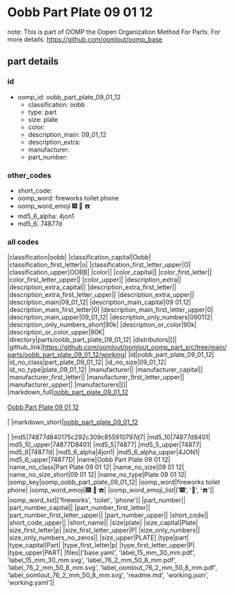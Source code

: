 # Oobb Part Plate 09 01 12  

note: This is part of OOMP the Oopen Organization Method For Parts. For more details: https://github.com/oomlout/oomp_base

##  part details





### id
* oomp_id: oobb_part_plate_09_01_12
  * classification: oobb
  * type: part
  * size: plate
  * color: 
  * description_main: 09_01_12
  * description_extra: 
  * manufacturer: 
  * part_number: 

### other_codes
* short_code: 
* oomp_word: fireworks toilet phone
* oomp_word_emoji :fireworks: :toilet: :phone:
* md5_6_alpha: 4jon1
* md5_6: 74877d

### all codes 
|classification|oobb|
|classification_capital|Oobb|
|classification_first_letter|o|
|classification_first_letter_upper|O|
|classification_upper|OOBB|
|color||
|color_capital||
|color_first_letter||
|color_first_letter_upper||
|color_upper||
|description_extra||
|description_extra_capital||
|description_extra_first_letter||
|description_extra_first_letter_upper||
|description_extra_upper||
|description_main|09_01_12|
|description_main_capital|09 01.12|
|description_main_first_letter|0|
|description_main_first_letter_upper|0|
|description_main_upper|09_01_12|
|description_only_numbers|090112|
|description_only_numbers_short|90k|
|description_or_color|90k|
|description_or_color_upper|90K|
|directory|parts/oobb_part_plate_09_01_12|
|distributors|[]|
|github_link|https://github.com/oomlout/oomlout_oomp_part_src/tree/main/parts/oobb_part_plate_09_01_12/working|
|id|oobb_part_plate_09_01_12|
|id_no_class|part_plate_09_01_12|
|id_no_size|09_01_12|
|id_no_type|plate_09_01_12|
|manufacturer||
|manufacturer_capital||
|manufacturer_first_letter||
|manufacturer_first_letter_upper||
|manufacturer_upper||
|manufacturers|[]|
|markdown_full|[oobb_part_plate_09_01_12](https://github.com/oomlout/oomlout_oomp_part_src/tree/main/parts/oobb_part_plate_09_01_12/working)<br>[](https://github.com/oomlout/oomlout_oomp_part_src/tree/main/parts/oobb_part_plate_09_01_12/working)<br>[Oobb Part Plate 09 01 12](https://github.com/oomlout/oomlout_oomp_part_src/tree/main/parts/oobb_part_plate_09_01_12/working)<br><br>|
|markdown_short|[oobb_part_plate_09_01_12](https://github.com/oomlout/oomlout_oomp_part_src/tree/main/parts/oobb_part_plate_09_01_12/working)<br><br>|
|md5|74877d840175c292c309c855910797d7|
|md5_10|74877d8401|
|md5_10_upper|74877D8401|
|md5_5|74877|
|md5_5_upper|74877|
|md5_6|74877d|
|md5_6_alpha|4jon1|
|md5_6_alpha_upper|4JON1|
|md5_6_upper|74877D|
|name|Oobb Part Plate 09 01 12|
|name_no_class|Part Plate 09 01 12|
|name_no_size|09 01 12|
|name_no_size_short|09 01 12|
|name_no_type|Plate 09 01 12|
|oomp_key|oomp_oobb_part_plate_09_01_12|
|oomp_word|fireworks toilet phone|
|oomp_word_emoji|:fireworks: :toilet: :phone:|
|oomp_word_emoji_list|[':fireworks:', ':toilet:', ':phone:']|
|oomp_word_list|['fireworks', 'toilet', 'phone']|
|part_number||
|part_number_capital||
|part_number_first_letter||
|part_number_first_letter_upper||
|part_number_upper||
|short_code||
|short_code_upper||
|short_name||
|size|plate|
|size_capital|Plate|
|size_first_letter|p|
|size_first_letter_upper|P|
|size_only_numbers||
|size_only_numbers_no_zeros||
|size_upper|PLATE|
|type|part|
|type_capital|Part|
|type_first_letter|p|
|type_first_letter_upper|P|
|type_upper|PART|
|files|['base.yaml', 'label_15_mm_30_mm.pdf', 'label_15_mm_30_mm.svg', 'label_76_2_mm_50_8_mm.pdf', 'label_76_2_mm_50_8_mm.svg', 'label_oomlout_76_2_mm_50_8_mm.pdf', 'label_oomlout_76_2_mm_50_8_mm.svg', 'readme.md', 'working.json', 'working.yaml']|
